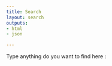 ```yaml
---
title: Search
layout: search
outputs:
- html
- json

---
```

Type anything do you want to find here :